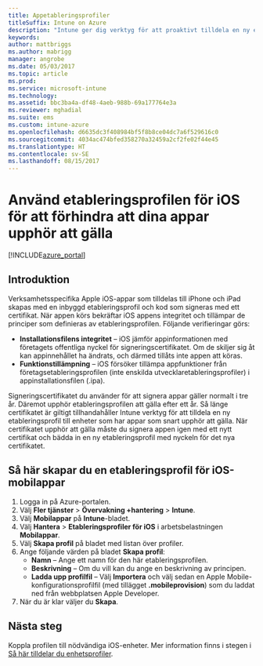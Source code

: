 ```yaml
---
title: Appetableringsprofiler
titleSuffix: Intune on Azure
description: "Intune ger dig verktyg för att proaktivt tilldela en ny etableringsprofil till enheter som har appar som snart går ut.”"
keywords: 
author: mattbriggs
ms.author: mabrigg
manager: angrobe
ms.date: 05/03/2017
ms.topic: article
ms.prod: 
ms.service: microsoft-intune
ms.technology: 
ms.assetid: bbc3ba4a-df48-4aeb-988b-69a177764e3a
ms.reviewer: mghadial
ms.suite: ems
ms.custom: intune-azure
ms.openlocfilehash: d6635dc3f408984bf5f8b8ce04dc7a6f529616c0
ms.sourcegitcommit: 4034ac474bfed358270a32459a2cf2fe02f44e45
ms.translationtype: HT
ms.contentlocale: sv-SE
ms.lasthandoff: 08/15/2017
---
```

# <a name="use-ios-mobile-provisioning-profiles-to-prevent-your-apps-from-expiring"></a>Använd etableringsprofilen för iOS för att förhindra att dina appar upphör att gälla

[!INCLUDE[azure_portal](./includes/azure_portal.md)]

## <a name="introduction"></a>Introduktion

Verksamhetsspecifika Apple iOS-appar som tilldelas till iPhone och iPad skapas med en inbyggd etableringsprofil och kod som signeras med ett certifikat. När appen körs bekräftar iOS appens integritet och tillämpar de principer som definieras av etableringsprofilen. Följande verifieringar görs:

- **Installationsfilens integritet** – iOS jämför appinformationen med företagets offentliga nyckel för signeringscertifikatet. Om de skiljer sig åt kan appinnehållet ha ändrats, och därmed tillåts inte appen att köras.
- **Funktionstillämpning** – iOS försöker tillämpa appfunktioner från företagsetableringsprofilen (inte enskilda utvecklaretableringsprofiler) i appinstallationsfilen (.ipa).


Signeringscertifikatet du använder för att signera appar gäller normalt i tre år. Däremot upphör etableringsprofilen att gälla efter ett år. Så länge certifikatet är giltigt tillhandahåller Intune verktyg för att tilldela en ny etableringsprofil till enheter som har appar som snart upphör att gälla.
När certifikatet upphör att gälla måste du signera appen igen med ett nytt certifikat och bädda in en ny etableringsprofil med nyckeln för det nya certifikatet.


## <a name="how-to-create-an-ios-mobile-app-provisioning-profile"></a>Så här skapar du en etableringsprofil för iOS-mobilappar

1. Logga in på Azure-portalen.
2. Välj **Fler tjänster** > **Övervakning +hantering** > **Intune**.
3. Välj **Mobilappar** på **Intune**-bladet.
1.  Välj **Hantera** > **Etableringsprofiler för iOS** i arbetsbelastningen **Mobilappar**.
2.  Välj **Skapa profil** på bladet med listan över profiler.
3. Ange följande värden på bladet **Skapa profil**:
    - **Namn** – Ange ett namn för den här etableringsprofilen.
    - **Beskrivning** – Om du vill kan du ange en beskrivning av principen.
    - **Ladda upp profilfil** – Välj **Importera** och välj sedan en Apple Mobile-konfigurationsprofilfil (med tillägget **.mobileprovision**) som du laddat ned från webbplatsen Apple Developer.
4. När du är klar väljer du **Skapa**.

## <a name="next-steps"></a>Nästa steg

Koppla profilen till nödvändiga iOS-enheter. Mer information finns i stegen i [Så här tilldelar du enhetsprofiler](device-profile-assign.md).
